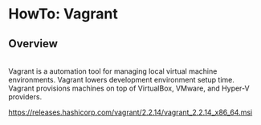 # HowTo: **Vagrant**

## Overview  
\
Vagrant is a automation tool for managing local virtual machine environments. Vagrant lowers development environment setup time. Vagrant provisions machines on top of VirtualBox, VMware, and Hyper-V providers. 


https://releases.hashicorp.com/vagrant/2.2.14/vagrant_2.2.14_x86_64.msi
<!-- ## h2 
### h3
#### h4
##### h5 
###### h6
-->

<!-- ```javascript
function test() {
 console.log("look ma’, no spaces");
}
```


* Item 1
* Item 2
 * Item 2a
 * Item 2b


1. Item 1
2. Item 2
3. Item 3
 * Item 3a
 * Item 3b


![GitHub Logo](/images/logo.png)
Format: ![Alt Text](url)


http://github.com - automatic!
[GitHub](http://github.com)


As Grace Hopper said:
> I’ve always been more interested
> in the future than in the past.d


- [x] this is a complete item
- [ ] this is an incomplete item
- [x] @mentions, #refs, [links](),
**formatting**, and <del>tags</del>
supported
- [x] list syntax required (any
unordered or ordered list
supported)   
  








First Header | Second Header
------------ | -------------
Content cell 1 | Content cell 2
Content column 1 | Content column 2 -->